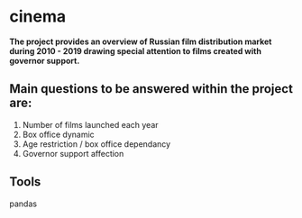 # cinema
**The project provides an overview of Russian film distribution market during 2010 - 2019 drawing special attention to films created with governor support.**
## Main questions to be answered within the project are:
1. Number of films launched each year
2. Box office dynamic
3. Age restriction / box office dependancy
4. Governor support affection

## Tools
pandas
